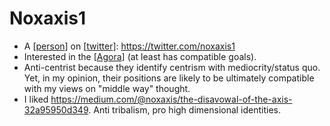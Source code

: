 # Noxaxis1
- A [[person]] on [[twitter]]:  https://twitter.com/noxaxis1
- Interested in the [[Agora]] (at least has compatible goals).
- Anti-centrist because they identify centrism with mediocrity/status quo. Yet, in my opinion, their positions are likely to be ultimately compatible with my views on "middle way" thought.
- I liked https://medium.com/@noxaxis/the-disavowal-of-the-axis-32a95950d349. Anti tribalism, pro high dimensional identities.

[//begin]: # "Autogenerated link references for markdown compatibility"
[person]: person.md "Person"
[twitter]: twitter.md "Twitter"
[Agora]: agora.md "Agora"
[//end]: # "Autogenerated link references"